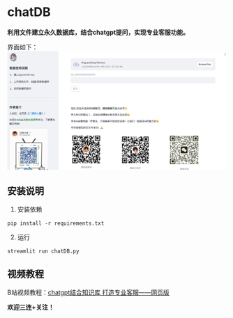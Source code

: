 # chatDB
**利用文件建立永久数据库，结合chatgpt提问，实现专业客服功能。**

界面如下：
![girl](./image/jiemian.png)

## 安装说明

1. 安装依赖
```commandline
pip install -r requirements.txt
```

2. 运行
```commandline
streamlit run chatDB.py
```

## 视频教程
B站视频教程：[chatgpt结合知识库 打造专业客服——网页版](https://www.bilibili.com/video/BV12u4y1X7Rg)

**欢迎三连+关注！**



